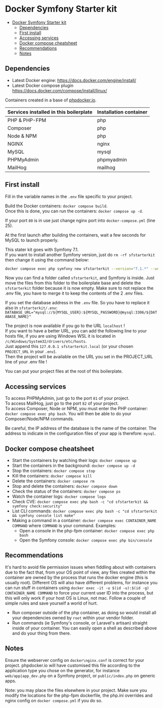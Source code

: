 # Docker Symfony Starter kit

- [Docker Symfony Starter kit](#docker-symfony-starter-kit)
  - [Dependencies](#dependencies)
  - [First install](#first-install)
  - [Accessing services](#accessing-services)
  - [Docker compose cheatsheet](#docker-compose-cheatsheet)
  - [Recommendations](#recommendations)
  - [Notes](#notes)

## Dependencies

- Latest Docker engine: <https://docs.docker.com/engine/install/>
- Latest Docker compose plugin <https://docs.docker.com/compose/install/linux/>

Containers created in a base of [phpdocker.io](https://phpdocker.io).

  | Services installed in this boilerplate | Installation container |
  |----------------------------------------|------------------------|
  | PHP & PHP-FPM                          | php                    |
  | Composer                               | php                    |
  | Node & NPM                             | php                    |
  | NGINX                                  | nginx                  |
  | MySQL                                  | mysql                  |
  | PHPMyAdmin                             | phpmyadmin             |
  | MailHog                                | mailhog                |

## First install

Fill in the variable names in the `.env` file specific to your project.  

Build the Docker containers: `docker compose build`.  
Once this is done, you can run the containers: `docker compose up -d`.  

If your port `80` is in use just change nginx port into `docker-compose.yml` (line 25).

At the first launch after building the containers, wait a few seconds for MySQL to launch properly.  

This stater kit goes with Symfony 7.1.  
If you want to install another Symfony version, just do `rm -rf sfstarterkit` then change it using the command below:

```sh
docker compose exec php symfony new sfstarterkit --version="7.1.*" --webapp
```

Now you can find a folder called `sfstarterkit`, and Symfony is inside. Just move the files from this folder to the boilerplate base and delete the `sfstarterkit` folder because it is now empty. Make sure to not replace the .env file, you have to merge it to keep the contents of the 2 .env files.  

If you set the database address in the `.env` file. So you have to replace it also in `sfstarterkit/.env`:
`DATABASE_URL="mysql://${MYSQL_USER}:${MYSQL_PASSWORD}@mysql:3306/${DATABASE_NAME}"`

The project is now available if you go to the URL `localhost` !  
If you want to have a better URL, you can add the following line to your hosts file, if you are using Windows WSL it is located in `/c/Windows/System32/drivers/etc/hosts`.  
Just append this `127.0.0.1 sfstarterkit.local` (or your chosen `PROJECT_URL` in your `.env`).  
Then the project will be available on the URL you set in the PROJECT_URL line of your .env file !  

You can put your project files at the root of this boilerplate.

## Accessing services

To access PHPMyAdmin, just go to the port `81` of your project.  
To access MailHog, just go to the port `82` of your project.  
To access Composer, Node or NPM, you must enter the PHP container: `docker compose exec php bash`. You will then be able to do your Composer/Node/NPM commands.  

Be careful, the IP address of the database is the name of the container. The address to indicate in the configuration files of your app is therefore: `mysql`.  

## Docker compose cheatsheet

- Start the containers by watching their logs: `docker compose up`
- Start the containers in the background: `docker compose up -d`
- Stop the containers: `docker compose stop`
- Kill the containers: `docker compose kill`
- Delete the containers: `docker compose rm`
- Stop and delete the containers: `docker compose down`
- Check the status of the containers: `docker compose ps`
- Watch the container logs: `docker compose logs`
- Check CVE: `docker compose exec php bash -c "cd sfstarterkit && symfony check:security"`
- List CLI commands: `docker compose exec php bash -c "cd sfstarterkit && symfony console list make"`
- Making a command in a container: `docker compose exec CONTAINER_NAME COMMAND` where `COMMAND` is your command. Examples:  
  - Open a console in the php-fpm container: `docker compose exec php bash`
  - Open the Symfony console: `docker compose exec php bin/console`

## Recommendations

It's hard to avoid file permission issues when fiddling about with containers due to the fact that, from your OS point of view, any files created within the container are owned by the process that runs the docker engine (this is usually root). Different OS will also have different problems, for instance you can run stuff in containers using `docker exec -it -u $(id -u):$(id -g) CONTAINER_NAME COMMAND` to force your current user ID into the process, but this will only work if your host OS is Linux, not mac. Follow a couple of simple rules and save yourself a world of hurt.

- Run composer outside of the php container, as doing so would install all your dependencies owned by `root` within your vendor folder.
- Run commands (ie Symfony's console, or Laravel's artisan) straight inside of your container. You can easily open a shell as described above and do your thing from there.

## Notes

Ensure the webserver config on `docker\nginx.conf` is correct for your project. phpdocker.io will have customised this file according to the application type you chose on the generator, for instance `web/app|app_dev.php` on a Symfony project, or `public/index.php` on generic apps.

Note: you may place the files elsewhere in your project. Make sure you modify the locations for the php-fpm dockerfile, the php.ini overrides and nginx config on `docker compose.yml` if you do so.
